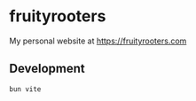 # fruityrooters

My personal website at https://fruityrooters.com

## Development

```
bun vite
```

